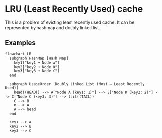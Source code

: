 # LRU (Least Recently Used) cache

This is a problem of evicting least recently used cache. It can be represented by hashmap and doubly linked list.

## Examples

```mermaid
flowchart LR
  subgraph HashMap [Hash Map]
    key1["key1 ➜ Node A"]
    key2["key2 ➜ Node B"]
    key3["key3 ➜ Node C"]
  end

  subgraph UsageOrder [Doubly Linked List (Most → Least Recently Used)]
    head((HEAD)) --> A["Node A (key1: 1)"] --> B["Node B (key2: 2)"] --> C["Node C (key3: 3)"] --> tail((TAIL))
    C --> B
    B --> A
    A --> head
  end

  key1 --> A
  key2 --> B
  key3 --> C
```
